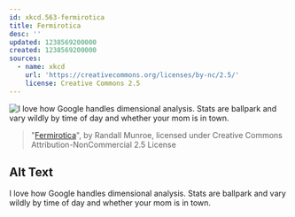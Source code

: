 ```yaml
---
id: xkcd.563-fermirotica
title: Fermirotica
desc: ''
updated: 1238569200000
created: 1238569200000
sources:
  - name: xkcd
    url: 'https://creativecommons.org/licenses/by-nc/2.5/'
    license: Creative Commons 2.5
---
```

![I love how Google handles dimensional analysis.  Stats are ballpark and vary wildly by time of day and whether your mom is in town.](https://imgs.xkcd.com/comics/fermirotica.png)
> "[Fermirotica](https://xkcd.com/563/)", by Randall Munroe, licensed under Creative Commons Attribution-NonCommercial 2.5 License

## Alt Text
I love how Google handles dimensional analysis.  Stats are ballpark and vary wildly by time of day and whether your mom is in town.
